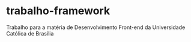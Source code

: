 # trabalho-framework
Trabalho para a matéria de Desenvolvimento Front-end da Universidade Católica de Brasília
